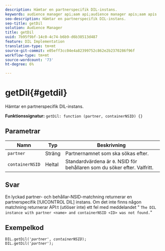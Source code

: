 ```yaml
---
description: Hämtar en partnerspecifik DIL-instans.
keywords: audience manager api;aam api;audience manager apis;aam apis
seo-description: Hämtar en partnerspecifik DIL-instans.
seo-title: getDil
solution: Audience Manager
title: getDil
uuid: 7b95f9bf-14c0-4c74-b6b9-d6b38513d487
feature: DIL Implementation
translation-type: tm+mt
source-git-commit: e05eff3cc04e4a82399752c862e2b2370286f96f
workflow-type: tm+mt
source-wordcount: '73'
ht-degree: 6%

---
```



# getDil{#getdil}

Hämtar en partnerspecifik DIL-instans.

**Funktionssignatur:** `getDil: function (partner, containerNSID) {}`

<!-- r_dil_get_dil.xml -->

## Parametrar

| Namn | Typ | Beskrivning |
|---|---|---|
| `partner` | Sträng | Partnernamnet som ska sökas efter. |
| `containerNSID` | Heltal | Standardvärdena är `0`. NSID för behållaren som du söker efter. Valfritt. |

## Svar

En lyckad partner- och behållar-NSID-matchning returnerar en partnerspecifik [!UICONTROL DIL] instans. Om det inte finns någon matchning returnerar API:t (utlöser inte) ett fel med meddelandet &quot; `The DIL instance with partner <name> and containerNSID <ID> was not found.`&quot;

## Exempelkod

<pre class="java"><code>DIL.getDil('<i>partner</i>', <i>containerNSID</i>); 
DIL.getDil('<i>partner</i>');</code></pre>
